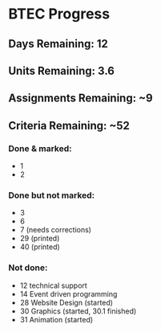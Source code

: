 # BTEC Progress
## Days Remaining: 12
## Units Remaining: 3.6
## Assignments Remaining: ~9
## Criteria Remaining: ~52

### Done & marked:
- 1
- 2

### Done but not marked:
- 3
- 6
- 7 (needs corrections)
- 29 (printed)
- 40 (printed)

### Not done:
- 12 technical support
- 14 Event driven programming
- 28 Website Design (started)
- 30 Graphics (started, 30.1 finished)
- 31 Animation (started)